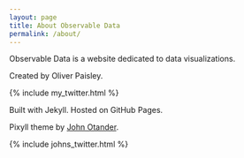 ```yaml
---
layout: page
title: About Observable Data
permalink: /about/
---
```


Observable Data is a website dedicated to data visualizations.

Created by Oliver Paisley. </p> {% include my_twitter.html %}

Built with Jekyll. Hosted on GitHub Pages.

Pixyll theme by [John Otander](http://johnotander.com).

{% include johns_twitter.html %}
